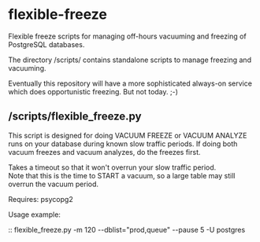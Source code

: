 flexible-freeze
===============

Flexible freeze scripts for managing off-hours vacuuming and freezing of PostgreSQL databases.

The directory /scripts/ contains standalone scripts to manage freezing and vacuuming.

Eventually this repository will have a more sophisticated always-on service which does opportunistic freezing.  But not today. ;-)

/scripts/flexible_freeze.py
---------------------------

This script is designed for doing VACUUM FREEZE or VACUUM ANALYZE runs
on your database during known slow traffic periods.  If doing both
vacuum freezes and vacuum analyzes, do the freezes first.

Takes a timeout so that it won't overrun your slow traffic period.  
Note that this is the time to START a vacuum, so a large table may still overrun the vacuum period.

Requires: psycopg2

Usage example:

::
    flexible_freeze.py -m 120 --dblist="prod,queue" --pause 5 -U postgres

